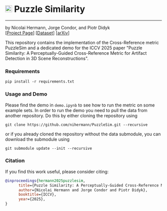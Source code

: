 # <img src="https://www.svgrepo.com/show/510149/puzzle-piece.svg" width="22"/> Puzzle Similarity

-----

by Nicolai Hermann, Jorge Condor, and Piotr Didyk  
[[Project Page](https://nihermann.github.io/puzzlesim/index.html)] [[Dataset](https://huggingface.co/datasets/nihermann/annotated-3DGS-artifacts)] [[arXiv](https://arxiv.org/abs/2411.17489)]

This repository contains the implementation of the Cross-Reference metric PuzzleSim and a dedicated demo for the ICCV 2025 paper "Puzzle Similarity: A Perceptually-Guided Cross-Reference Metric for Artifact Detection in 3D Scene Reconstructions".

### Requirements
```shell
pip install -r requirements.txt
```
### Usage and Demo
Please find the demo in `demo.ipynb` to see how to run the metric on some example sets. In order to run the demo you need to pull the data from another repository. Do this by either cloning the repository using
```shell
git clone https://github.com/nihermann/PuzzleSim.git --recursive
```
or if you already cloned the repository without the data submodule, you can download the submodule using
```shell
git submodule update --init --recursive
```

### Citation
If you find this work useful, please consider citing:
```bibtex
@inproceedings{hermann2025puzzlesim,
      title={Puzzle Similarity: A Perceptually-Guided Cross-Reference Metric for Artifact Detection in 3D Scene Reconstructions},
      author={Nicolai Hermann and Jorge Condor and Piotr Didyk},
      booktitle={ICCV},
      year={2025},
}
```
